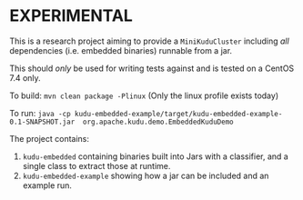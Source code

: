# EXPERIMENTAL

This is a research project aiming to provide a `MiniKuduCluster` including _all_ 
dependencies (i.e. embedded binaries) runnable from a jar.

This should _only_ be used for writing tests against and is tested on a CentOS 7.4 only. 

To build: `mvn clean package -Plinux` (Only the linux profile exists today)

To run: `java -cp kudu-embedded-example/target/kudu-embedded-example-0.1-SNAPSHOT.jar  org.apache.kudu.demo.EmbeddedKuduDemo`

The project contains:
1. `kudu-embedded` containing binaries built into Jars with a classifier, and a single class to extract those at runtime.
2. `kudu-embedded-example` showing how a jar can be included and an example run.